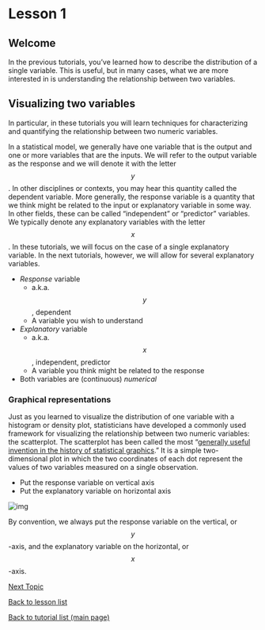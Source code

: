 # Lesson 1

## Welcome

In the previous tutorials, you’ve learned how to describe the distribution of a single variable. This is useful, but in many cases, what we are more interested in is understanding the relationship between two variables.



## Visualizing two variables

In particular, in these tutorials you will learn techniques for characterizing and quantifying the relationship between two numeric variables.

In a statistical model, we generally have one variable that is the output and one or more variables that are the inputs. We will refer to the output variable as the response and we will denote it with the letter $$y$$. In other disciplines or contexts, you may hear this quantity called the dependent variable. More generally, the response variable is a quantity that we think might be related to the input or explanatory variable in some way. In other fields, these can be called “independent” or “predictor” variables. We typically denote any explanatory variables with the letter $$x$$. In these tutorials, we will focus on the case of a single explanatory variable. In the next tutorials, however, we will allow for several explanatory variables.

- *Response* variable
  - a.k.a. $$y$$, dependent
  - A variable you wish to understand
- *Explanatory* variable
  - a.k.a. $$x$$, independent, predictor
  - A variable you think might be related to the response
- Both variables are (continuous) *numerical*

### Graphical representations

Just as you learned to visualize the distribution of one variable with a histogram or density plot, statisticians have developed a commonly used framework for visualizing the relationship between two numeric variables: the scatterplot. The scatterplot has been called the most “[generally useful invention in the history of statistical graphics](http://onlinelibrary.wiley.com/doi/10.1002/jhbs.20078/abstract).” It is a simple two-dimensional plot in which the two coordinates of each dot represent the values of two variables measured on a single observation.

- Put the response variable on vertical axis
- Put the explanatory variable on horizontal axis

![img](https://openintro.shinyapps.io/ims-03-model-01/_w_0ddccaa9/03-01-lesson_files/figure-html/2-1.png)

By convention, we always put the response variable on the vertical, or $$y$$-axis, and the explanatory variable on the horizontal, or $$x$$-axis.





[Next Topic](https://bghammill.github.io/ims-03-model/ims-03-lesson-02/)

[Back to lesson list](https://bghammill.github.io/ims-03-model/)

[Back to tutorial list (main page)](https://bghammill.github.io/)



<script src="https://cdn.mathjax.org/mathjax/latest/MathJax.js?config=TeX-AMS-MML_HTMLorMML" type="text/javascript"></script>

